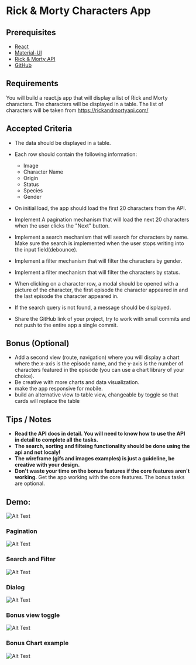 # Rick & Morty Characters App

## Prerequisites

- [React](https://reactjs.org/)
- [Material-UI](https://mui.com/)
- [Rick & Morty API](https://rickandmortyapi.com/)
- [GitHub](https://github.com)

## Requirements

You will build a react.js app that will display a list of Rick and Morty characters.
The characters will be displayed in a table.
The list of characters will be taken from https://rickandmortyapi.com/

## Accepted Criteria

- The data should be displayed in a table.
- Each row should contain the following information:

  - Image
  - Character Name
  - Origin
  - Status
  - Species
  - Gender

- On initial load, the app should load the first 20 characters from the API.
- Implement A pagination mechanism that will load the next 20 characters when the user clicks the "Next" button.

- Implement a search mechanism that will search for characters by name. Make sure the search is implemented when the user stops writing into the input field(debounce).
- Implement a filter mechanism that will filter the characters by gender.
- Implement a filter mechanism that will filter the characters by status.

- When clicking on a character row, a modal should be opened with a picture of the character, the first episode the character appeared in and the last episode the character appeared in.

- If the search query is not found, a message should be displayed.

- Share the GitHub link of your project, try to work with small commits and not push to the entire app a single commit.

## Bonus (Optional)

- Add a second view (route, navigation) where you will display a chart where the x-axis is the episode name, and the y-axis is the number of characters featured in the episode (you can use a chart library of your choice).
- Be creative with more charts and data visualization.
- make the app responsive for mobile.
- build an alternative view to table view, changeable by toggle so that cards will replace the table

## Tips / Notes

- <b>Read the API docs in detail. You will need to know how to use the API in detail to complete all the tasks.</b>
- <b>The search, sorting and filteing functionality should be done using the api and not localy!</b>
- <b>The wireframe (gifs and images examples) is just a guideline, be creative with your design.</b>
- <b>Don't waste your time on the bonus features if the core features aren't working.</b> Get the app working with the core features. The bonus tasks are optional.

## Demo:

![Alt Text](https://gist.github.com/jacobra19/db3bb6efbda25b8eff4b73337eb72d69/raw/dc389b243db62dc1901ff36f3f24d3f0bbb87051/demo-rm.gif)

### Pagination

![Alt Text](https://gist.github.com/jacobra19/db3bb6efbda25b8eff4b73337eb72d69/raw/665716f8bb1b9acb91dc55cb49cde240d85353fd/pagination.gif)

### Search and Filter

![Alt Text](https://gist.github.com/jacobra19/db3bb6efbda25b8eff4b73337eb72d69/raw/665716f8bb1b9acb91dc55cb49cde240d85353fd/filterandsearch.gif)

### Dialog

![Alt Text](https://gist.github.com/jacobra19/db3bb6efbda25b8eff4b73337eb72d69/raw/665716f8bb1b9acb91dc55cb49cde240d85353fd/modal.gif)

### Bonus view toggle

![Alt Text](https://gist.github.com/jacobra19/db3bb6efbda25b8eff4b73337eb72d69/raw/665716f8bb1b9acb91dc55cb49cde240d85353fd/views-toggle.gif)

### Bonus Chart example

![Alt Text](https://gist.github.com/jacobra19/db3bb6efbda25b8eff4b73337eb72d69/raw/dc389b243db62dc1901ff36f3f24d3f0bbb87051/chart.png)
